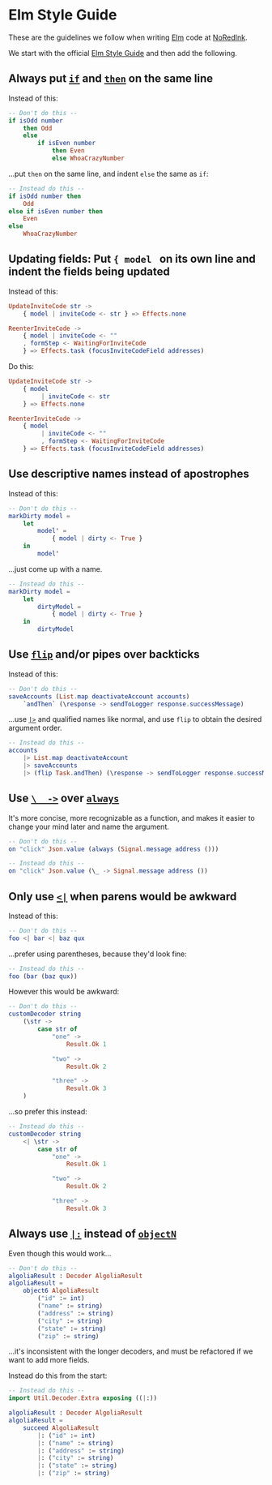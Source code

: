 # Elm Style Guide

These are the guidelines we follow when writing [Elm](http://elm-lang.org) code at [NoRedInk](https://www.noredink.com/jobs).

We start with the official [Elm Style Guide](http://elm-lang.org/docs/style-guide) and then add the following.

## Always put [`if`](http://elm-lang.org/docs/syntax#conditionals) and [`then`](http://elm-lang.org/docs/syntax#conditionals) on the same line

Instead of this:

```elm
-- Don't do this --
if isOdd number
    then Odd
    else
        if isEven number
            then Even
            else WhoaCrazyNumber
```

...put `then` on the same line, and indent `else` the same as `if`:

```elm
-- Instead do this --
if isOdd number then
    Odd
else if isEven number then
    Even
else
    WhoaCrazyNumber
```

## Updating fields: Put `{ model ` on its own line and indent the fields being updated

Instead of this:

```elm
UpdateInviteCode str ->
    { model | inviteCode <- str } => Effects.none

ReenterInviteCode ->
    { model | inviteCode <- ""
    , formStep <- WaitingForInviteCode
    } => Effects.task (focusInviteCodeField addresses)
```

Do this:

```elm
UpdateInviteCode str ->
    { model
         | inviteCode <- str
    } => Effects.none

ReenterInviteCode ->
    { model
         | inviteCode <- ""
         , formStep <- WaitingForInviteCode
    } => Effects.task (focusInviteCodeField addresses)
```

## Use descriptive names instead of apostrophes

Instead of this:

```elm
-- Don't do this --
markDirty model =
    let
        model' =
            { model | dirty <- True }
    in
        model'
```

...just come up with a name.

```elm
-- Instead do this --
markDirty model =
    let
        dirtyModel =
            { model | dirty <- True }
    in
        dirtyModel
```

## Use [`flip`](http://package.elm-lang.org/packages/elm-lang/core/2.1.0/Basics#flip) and/or pipes over backticks

Instead of this:

```elm
-- Don't do this --
saveAccounts (List.map deactivateAccount accounts)
    `andThen` (\response -> sendToLogger response.successMessage)
```

...use [`|>`](http://package.elm-lang.org/packages/elm-lang/core/2.1.0/Basics#|>) and qualified names like normal, and use `flip` to obtain the desired argument order.

```elm
-- Instead do this --
accounts
    |> List.map deactivateAccount
    |> saveAccounts 
    |> (flip Task.andThen) (\response -> sendToLogger response.successMessage)
```

## Use [`\_ ->`](http://elm-lang.org/docs/syntax#functions) over [`always`](http://package.elm-lang.org/packages/elm-lang/core/2.1.0/Basics#always)

It's more concise, more recognizable as a function, and makes it easier to change your mind later and name the argument.

```elm
-- Don't do this --
on "click" Json.value (always (Signal.message address ()))
```

```elm
-- Instead do this --
on "click" Json.value (\_ -> Signal.message address ())
```

## Only use [`<|`](http://package.elm-lang.org/packages/elm-lang/core/2.1.0/Basics#<|) when parens would be awkward

Instead of this:

```elm
-- Don't do this --
foo <| bar <| baz qux
```

...prefer using parentheses, because they'd look fine:

```elm
-- Instead do this --
foo (bar (baz qux))
```

However this would be awkward:

```elm
-- Don't do this --
customDecoder string
    (\str ->
        case str of
            "one" ->
                Result.Ok 1

            "two" ->
                Result.Ok 2

            "three" ->
                Result.Ok 3
    )
```

...so prefer this instead:

```elm
-- Instead do this --
customDecoder string
    <| \str ->
        case str of
            "one" ->
                Result.Ok 1

            "two" ->
                Result.Ok 2

            "three" ->
                Result.Ok 3
```

## Always use [`|:`](https://github.com/circuithub/elm-json-extra/blob/master/src/Json/Decode/Extra.elm#L90-L113) instead of [`objectN`](http://package.elm-lang.org/packages/elm-lang/core/2.1.0/Json-Decode#object2)

Even though this would work...

```elm
-- Don't do this --
algoliaResult : Decoder AlgoliaResult
algoliaResult =
    object6 AlgoliaResult
        ("id" := int)
        ("name" := string)
        ("address" := string)
        ("city" := string)
        ("state" := string)
        ("zip" := string)
```

...it's inconsistent with the longer decoders, and must be refactored if we want to add more fields.

Instead do this from the start:

```elm
-- Instead do this --
import Util.Decoder.Extra exposing ((|:))

algoliaResult : Decoder AlgoliaResult
algoliaResult =
    succeed AlgoliaResult
        |: ("id" := int)
        |: ("name" := string)
        |: ("address" := string)
        |: ("city" := string)
        |: ("state" := string)
        |: ("zip" := string)
```